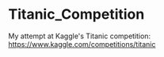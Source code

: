 # Titanic_Competition
My attempt at Kaggle's Titanic competition: https://www.kaggle.com/competitions/titanic
